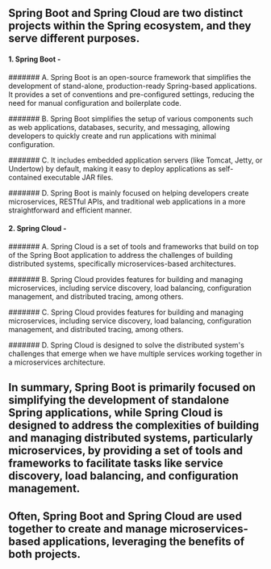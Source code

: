## Spring Boot and Spring Cloud are two distinct projects within the Spring ecosystem, and they serve different purposes.

#### 1. Spring Boot - 

####### A. Spring Boot is an open-source framework that simplifies the development of stand-alone, production-ready Spring-based applications. It provides a set of conventions and pre-configured settings, reducing the need for manual configuration and boilerplate code.

####### B. Spring Boot simplifies the setup of various components such as web applications, databases, security, and messaging, allowing developers to quickly create and run applications with minimal configuration.

####### C. It includes embedded application servers (like Tomcat, Jetty, or Undertow) by default, making it easy to deploy applications as self-contained executable JAR files.

####### D. Spring Boot is mainly focused on helping developers create microservices, RESTful APIs, and traditional web applications in a more straightforward and efficient manner.

#### 2. Spring Cloud - 

####### A. Spring Cloud is a set of tools and frameworks that build on top of the Spring Boot application to address the challenges of building distributed systems, specifically microservices-based architectures.

####### B. Spring Cloud provides features for building and managing microservices, including service discovery, load balancing, configuration management, and distributed tracing, among others.

####### C. Spring Cloud provides features for building and managing microservices, including service discovery, load balancing, configuration management, and distributed tracing, among others.

####### D. Spring Cloud is designed to solve the distributed system's challenges that emerge when we have multiple services working together in a microservices architecture.

## In summary, Spring Boot is primarily focused on simplifying the development of standalone Spring applications, while Spring Cloud is designed to address the complexities of building and managing distributed systems, particularly microservices, by providing a set of tools and frameworks to facilitate tasks like service discovery, load balancing, and configuration management.
## Often, Spring Boot and Spring Cloud are used together to create and manage microservices-based applications, leveraging the benefits of both projects.
